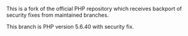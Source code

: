 This is a fork of the official PHP repository which receives backport of security fixes from maintained branches.

This branch is PHP version 5.6.40 with security fix.

